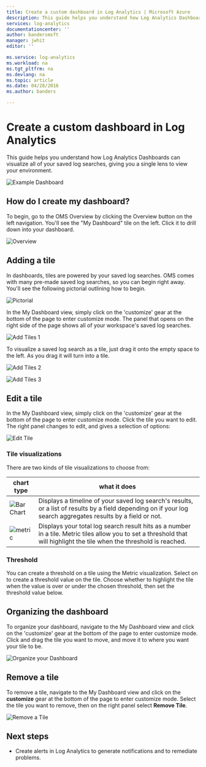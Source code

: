 ```yaml
---
title: Create a custom dashboard in Log Analytics | Microsoft Azure
description: This guide helps you understand how Log Analytics Dashboards can visualize all of your saved log searches, giving you a single lens to view your environment.
services: log-analytics
documentationcenter: ''
author: bandersmsft
manager: jwhit
editor: ''

ms.service: log-analytics
ms.workload: na
ms.tgt_pltfrm: na
ms.devlang: na
ms.topic: article
ms.date: 04/28/2016
ms.author: banders

---
```

# Create a custom dashboard in Log Analytics
This guide helps you understand how Log Analytics Dashboards can visualize all of your saved log searches, giving you a single lens to view your environment.

![Example Dashboard](./media/log-analytics-dashboards/oms-dashboards-example-dash.png)

## How do I create my dashboard?
To begin, go to the OMS Overview by clicking the Overview button on the left navigation. You'll see the "My Dashboard" tile on the left. Click it to drill down into your dashboard.

![Overview](./media/log-analytics-dashboards/oms-dashboards-overview.png)

## Adding a tile
In dashboards, tiles are powered by your saved log searches. OMS comes with many pre-made saved log searches, so you can begin right away. You'll see the following pictorial outlining how to begin.

![Pictorial](./media/log-analytics-dashboards/oms-dashboards-pictorial.png)

In the My Dashboard view, simply click on the 'customize' gear at the bottom of the page to enter customize mode. The panel that opens on the right side of the page shows all of your workspace's saved log searches.

![Add Tiles 1](./media/log-analytics-dashboards/oms-dashboards-add-tile1.png)

To visualize a saved log search as a tile, just drag it onto the empty space to the left. As you drag it will turn into a tile.

![Add Tiles 2](./media/log-analytics-dashboards/oms-dashboards-add-tile2.png)

![Add Tiles 3](./media/log-analytics-dashboards/oms-dashboards-add-tile3.png)

## Edit a tile
In the My Dashboard view, simply click on the 'customize' gear at the bottom of the page to enter customize mode. Click the tile you want to edit. The right panel changes to edit, and gives a selection of options:

![Edit Tile](./media/log-analytics-dashboards/oms-dashboards-edit-tile.png)

### Tile visualizations
There are two kinds of tile visualizations to choose from:

| chart type | what it does |
| --- | --- |
| ![Bar Chart](./media/log-analytics-dashboards/oms-dashboards-bar-chart.png) |Displays a timeline of your saved log search's results, or a list of results by a field depending on if your log search aggregates results by a field or not. |
| ![metric](./media/log-analytics-dashboards/oms-dashboards-metric.png) |Displays your total log search result hits as a number in a tile. Metric tiles allow you to set a threshold that will highlight the tile when the threshold is reached. |

### Threshold
You can create a threshold on a tile using the Metric visualization. Select on to create a threshold value on the tile. Choose whether to highlight the tile when the value is over or under the chosen threshold, then set the threshold value below.

## Organizing the dashboard
To organize your dashboard, navigate to the My Dashboard view and click on the 'customize' gear at the bottom of the page to enter customize mode. Click and drag the tile you want to move, and move it to where you want your tile to be.

![Organize your Dashboard](./media/log-analytics-dashboards/oms-dashboards-organize.png)

## Remove a tile
To remove a tile, navigate to the My Dashboard view and click on the **customize** gear at the bottom of the page to enter customize mode. Select the tile you want to remove, then on the right panel select **Remove Tile**.

![Remove a Tile](./media/log-analytics-dashboards/oms-dashboards-remove-tile.png)

## Next steps
* Create alerts in Log Analytics to generate notifications and to remediate problems.

